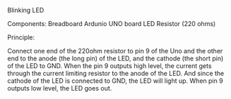 Blinking LED

Components:
Breadboard
Ardunio UNO board
LED
Resistor (220 ohms)

Principle: 

Connect one end of the 220ohm resistor to pin 9 of the Uno and the other end to the anode (the long pin) of the LED, and the cathode (the short pin) of the LED to GND. When the pin 9 outputs high level, the current gets through the current limiting resistor to the anode of the LED. And since the cathode of the LED is connected to GND, the LED will light up. 
When pin 9 outputs low level, the LED goes out.
